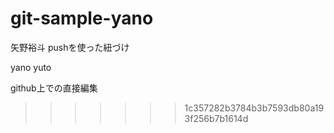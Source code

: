 # git-sample-yano
矢野裕斗
pushを使った紐づけ

yano yuto

github上での直接編集
>>>>>>> 1c357282b3784b3b7593db80a193f256b7b1614d
